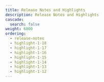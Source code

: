 ```yaml
---
title: Release Notes and Highlights
description: Release Notes and Highlights
cascade:
  search: false
weight: 6000
ordering:
  - release-notes
  - highlight-1-18
  - highlight-1-17
  - highlight-1-16
  - highlight-1-15
  - highlight-1-14
  - highlight-1-13
  - highlight-1-12
---
```

